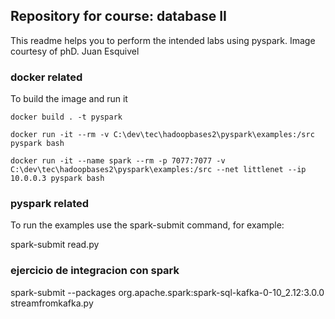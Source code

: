 ## Repository for course: database II
This readme helps you to perform the intended labs using pyspark. Image courtesy of phD. Juan Esquivel

### docker related  
To build the image and run it 
```
docker build . -t pyspark

docker run -it --rm -v C:\dev\tec\hadoopbases2\pyspark\examples:/src pyspark bash

docker run -it --name spark --rm -p 7077:7077 -v C:\dev\tec\hadoopbases2\pyspark\examples:/src --net littlenet --ip 10.0.0.3 pyspark bash

```

### pyspark related
To run the examples use the spark-submit command, for example:

spark-submit read.py

### ejercicio de integracion con spark
spark-submit --packages org.apache.spark:spark-sql-kafka-0-10_2.12:3.0.0 streamfromkafka.py

```